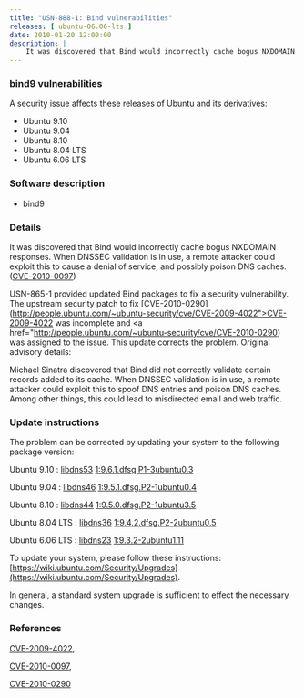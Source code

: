 ```yaml
---
title: "USN-888-1: Bind vulnerabilities"
releases: [ ubuntu-06.06-lts ]
date: 2010-01-20 12:00:00
description: |
    It was discovered that Bind would incorrectly cache bogus NXDOMAIN responses. When DNSSEC validation is in use, a remote attacker could exploit this to cause a denial of service, and possibly poison DNS caches. ([CVE-2010-0097](http://people.ubuntu.com/~ubuntu-security/cve/CVE-2010-0097))
--- 
```

 
### bind9 vulnerabilities

A security issue affects these releases of Ubuntu and its derivatives:

* Ubuntu 9.10
* Ubuntu 9.04
* Ubuntu 8.10
* Ubuntu 8.04 LTS
* Ubuntu 6.06 LTS

### Software description

* bind9 

### Details

It was discovered that Bind would incorrectly cache bogus NXDOMAIN responses. When DNSSEC validation is in use, a remote attacker could exploit this to cause a denial of service, and possibly poison DNS caches. ([CVE-2010-0097](http://people.ubuntu.com/~ubuntu-security/cve/CVE-2010-0097))

USN-865-1 provided updated Bind packages to fix a security vulnerability. The upstream security patch to fix [CVE-2010-0290](http://people.ubuntu.com/~ubuntu-security/cve/CVE-2009-4022">CVE-2009-4022</a> was incomplete and <a href="http://people.ubuntu.com/~ubuntu-security/cve/CVE-2010-0290) was assigned to the issue. This update corrects the problem. Original advisory details:

 Michael Sinatra discovered that Bind did not correctly validate certain records added to its cache. When DNSSEC validation is in use, a remote attacker could exploit this to spoof DNS entries and poison DNS caches. Among other things, this could lead to misdirected email and web traffic. 

### Update instructions

The problem can be corrected by updating your system to the following package version:

Ubuntu 9.10
 : [libdns53](https://launchpad.net/ubuntu/+source/bind9) <span> [1:9.6.1.dfsg.P1-3ubuntu0.3](https://launchpad.net/ubuntu/+source/bind9/1:9.6.1.dfsg.P1-3ubuntu0.3) </span> 

Ubuntu 9.04
 : [libdns46](https://launchpad.net/ubuntu/+source/bind9) <span> [1:9.5.1.dfsg.P2-1ubuntu0.4](https://launchpad.net/ubuntu/+source/bind9/1:9.5.1.dfsg.P2-1ubuntu0.4) </span> 

Ubuntu 8.10
 : [libdns44](https://launchpad.net/ubuntu/+source/bind9) <span> [1:9.5.0.dfsg.P2-1ubuntu3.5](https://launchpad.net/ubuntu/+source/bind9/1:9.5.0.dfsg.P2-1ubuntu3.5) </span> 

Ubuntu 8.04 LTS
 : [libdns36](https://launchpad.net/ubuntu/+source/bind9) <span> [1:9.4.2.dfsg.P2-2ubuntu0.5](https://launchpad.net/ubuntu/+source/bind9/1:9.4.2.dfsg.P2-2ubuntu0.5) </span> 

Ubuntu 6.06 LTS
 : [libdns23](https://launchpad.net/ubuntu/+source/bind9) <span> [1:9.3.2-2ubuntu1.11](https://launchpad.net/ubuntu/+source/bind9/1:9.3.2-2ubuntu1.11) </span> 

To update your system, please follow these instructions: [https://wiki.ubuntu.com/Security/Upgrades](https://wiki.ubuntu.com/Security/Upgrades).

In general, a standard system upgrade is sufficient to effect the necessary changes. 

### References

 [CVE-2009-4022](http://people.ubuntu.com/~ubuntu-security/cve/CVE-2009-4022), 

 [CVE-2010-0097](http://people.ubuntu.com/~ubuntu-security/cve/CVE-2010-0097), 

 [CVE-2010-0290](http://people.ubuntu.com/~ubuntu-security/cve/CVE-2010-0290)
 
